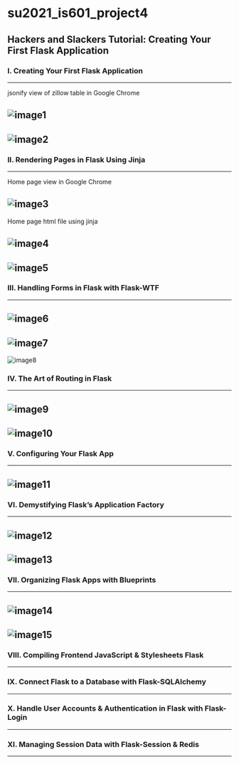 # su2021_is601_project4
Hackers and Slackers Tutorial: Creating Your First Flask Application
---

### I. Creating Your First Flask Application
---

jsonify view of zillow table in Google Chrome

![image1](/screenshots/part1-googlechrome.png)
---

![image2](/screenshots/part1-pycharm.png)
---

### II. Rendering Pages in Flask Using Jinja
---

Home page view in Google Chrome

![image3](/screenshots/part2-googlechrome.png)
---

Home page html file using jinja

![image4](/screenshots/part2-html-pycharm.png)
---

![image5](/screenshots/part2-python-pycharm.png)
---

### III. Handling Forms in Flask with Flask-WTF
---

![image6](/screenshots/part3-googlechrome.png)
---

![image7](/screenshots/part3-python-pycharm.png)
---

![image8](/screenshots/part3-html-pycharm.png)

### IV. The Art of Routing in Flask
---

![image9](/screenshots/part4-python-pycharm.png)
---

![image10](/screenshots/part4-googlechrome.png)
---

### V. Configuring Your Flask App
---

![image11](/screenshots/part5-python-pycharm.png)
---

### VI. Demystifying Flask’s Application Factory
---

![image12](/screenshots/part6-init.png)
---

![image13](/screenshots/part6-wsgi.png)
---

### VII. Organizing Flask Apps with Blueprints
---

![image14](/screenshots/part7-init.png)
---

![image15](/screenshots/part7-routes.png)
---

### VIII. Compiling Frontend JavaScript & Stylesheets Flask
---
### IX. Connect Flask to a Database with Flask-SQLAlchemy
---
### X. Handle User Accounts & Authentication in Flask with Flask-Login
---
### XI. Managing Session Data with Flask-Session & Redis
---

